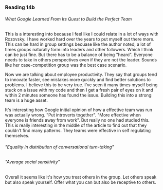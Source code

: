 ### Reading 14b

###### What Google Learned From Its Quest to Build the Perfect Team


This is a interesting into because I feel like I could relate in a lot of ways with Rozovsky. I have worked hard over the years to put myself out there more. This can be hard in group settings becuase like the author noted, a lot of times groups naturally form into leaders and other followers. Which I think can be just fine. But there has to be a balance of being "heard". Everyone needs to take in others perspectives even if they are not the leader. Sounds like her case-competition group was the best case scenario.

Now we are talking about employee productivity. They say that groups tend to innovate faster, see mistakes more quickly and find better solutions to problems. I believe this to be very true. I've seen it many times myself being stuck on a issue with my code and then I get a fresh pair of eyes on it and within 2 minutes someone has found the issue. Building this into a strong team is a huge asset.

It's interesting how Google initial opinion of how a effective team was run was actually wrong. "Put introverts together". "More effective when everyone is friends away from work". But really no one had studied this. This is really interesting in the middle of the article to find out that they couldn't find many patterns. They teams were effective in self regulating themselves. 

###### "Equality in distribution of conversational turn-taking"
###### "Average social sensitivity"

Overall it seems like it's how you treat others in the group. Let others speak but also speak yourself. Offer what you can but also be receptive to others. 
